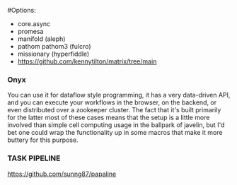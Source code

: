 #Options:

- core.async
- promesa
- manifold (aleph)
- pathom pathom3 (fulcro)
- missionary (hyperfiddle)
- https://github.com/kennytilton/matrix/tree/main



### Onyx
You can use it for dataflow style programming, it has a very data-driven API, and you can execute your workflows in the browser, on the backend, or even distributed over a zookeeper cluster. The fact that it's built primarily for the latter most of these cases means that the setup is a little more involved than simple cell computing usage in the ballpark of javelin, but I'd bet one could wrap the functionality up in some macros that make it more buttery for this purpose.

### TASK PIPELINE 
https://github.com/sunng87/papaline
